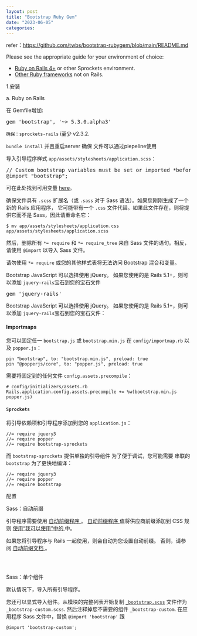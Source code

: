 ```yaml
---
layout: post
title: "Bootstrap Ruby Gem"
date: "2023-06-05"
categories: 
---
```

<p>refer：<a href="https://github.com/twbs/bootstrap-rubygem/blob/main/README.md">https://github.com/twbs/bootstrap-rubygem/blob/main/README.md</a></p>

<p dir="auto">Please see the appropriate guide for your environment of choice:</p>

<ul dir="auto">
	<li><a href="https://github.com/twbs/bootstrap-rubygem/blob/main/README.md#a-ruby-on-rails">Ruby on Rails 4+</a> or other Sprockets environment.</li>
	<li><a href="https://github.com/twbs/bootstrap-rubygem/blob/main/README.md#b-other-ruby-frameworks">Other Ruby frameworks</a> not on Rails.</li>
</ul>

<p>1.安装</p>

<p dir="auto">a. Ruby on Rails</p>

<p dir="auto">在 Gemfile增加:</p>

<div class="highlight highlight-source-ruby notranslate overflow-auto position-relative" dir="auto">
<pre>
gem &#39;bootstrap&#39;, &#39;~&gt; 5.3.0.alpha3&#39;</pre>

<p dir="auto"><code>确保：sprockets-rails</code> i至少 v2.3.2.</p>

<p dir="auto"><code>bundle install</code> 并且重启server 确保 文件可以通过piepeline使用</p>

<p dir="auto">导入引导程序样式 <code>app/assets/stylesheets/application.scss</code>：</p>

<div class="highlight highlight-source-css-scss notranslate overflow-auto position-relative" dir="auto">
<pre>
// Custom bootstrap variables must be set or imported *before* bootstrap.
@import &quot;bootstrap&quot;;</pre>
</div>

<p dir="auto">可在此处找到可用变量 <a href="https://github.com/twbs/bootstrap-rubygem/blob/main/assets/stylesheets/bootstrap/_variables.scss">here</a>。</p>

<p dir="auto">确保文件具有 <code>.scss</code> 扩展名（或 <code>.sass</code> 对于 Sass 语法）。如果您刚刚生成了一个新的 Rails 应用程序， 它可能带有一个 <code>.css</code> 文件代替。如果此文件存在，则将提供它而不是 Sass，因此请重命名它：</p>

<div class="highlight highlight-text-shell-session notranslate overflow-auto position-relative" dir="auto">
<pre>
<code>$ mv app/assets/stylesheets/application.css app/assets/stylesheets/application.scss</code></pre>
</div>

<p dir="auto">然后，删除所有 <code>*= require</code> 和 <code>*= require_tree</code> 来自 Sass 文件的语句。相反，请使用 <code>@import</code> 以导入 Sass 文件。</p>

<p dir="auto">请勿使用 <code>*= require</code> 或您的其他样式表将无法访问 Bootstrap 混合和变量。</p>

<p dir="auto">Bootstrap JavaScript 可以选择使用 jQuery。 如果您使用的是 Rails 5.1+，则可以添加 <code>jquery-rails</code>宝石到您的宝石文件</p>

<div class="highlight highlight-source-ruby notranslate overflow-auto position-relative" dir="auto">
<pre>
gem &#39;jquery-rails&#39;</pre>
</div>

<p dir="auto">Bootstrap JavaScript 可以选择使用 jQuery。 如果您使用的是 Rails 5.1+，则可以添加 <code>jquery-rails</code>宝石到您的宝石文件：</p>

<h4 dir="auto">Importmaps</h4>

<p dir="auto">您可以固定任一 <code>bootstrap.js</code> 或 <code>bootstrap.min.js</code> 在 <code>config/importmap.rb</code> 以及 <code>popper.js</code>：</p>

<div class="highlight highlight-source-ruby notranslate overflow-auto position-relative" dir="auto">
<pre>
<code>pin &quot;bootstrap&quot;, to: &quot;bootstrap.min.js&quot;, preload: true
pin &quot;@popperjs/core&quot;, to: &quot;popper.js&quot;, preload: true</code></pre>
</div>

<p dir="auto">需要将固定到的任何文件 <code>config.assets.precompile</code>：</p>

<div class="highlight highlight-source-ruby notranslate overflow-auto position-relative" dir="auto">
<pre>
<code># config/initializers/assets.rb
Rails.application.config.assets.precompile += %w(bootstrap.min.js popper.js)</code></pre>

<h4 dir="auto"><code>Sprockets</code></h4>

<p dir="auto">将引导依赖项和引导程序添加到您的 <code>application.js</code>：</p>

<div class="highlight highlight-source-js notranslate overflow-auto position-relative" dir="auto">
<pre>
<code>//= require jquery3
//= require popper
//= require bootstrap-sprockets</code></pre>
</div>

<p dir="auto">而 <code>bootstrap-sprockets</code> 提供单独的引导组件 为了便于调试，您可能需要 串联的 <code>bootstrap</code> 为了更快地编译：</p>

<div class="highlight highlight-source-js notranslate overflow-auto position-relative" dir="auto">
<pre>
<code>//= require jquery3
//= require popper
//= require bootstrap</code></pre>

<p dir="auto">配置</p>

<p dir="auto">Sass：自动前缀</p>

<p dir="auto">引导程序需要使用 <a href="https://github.com/ai/autoprefixer">自动前缀程序 </a>。 <a href="https://github.com/ai/autoprefixer">自动前缀程序 </a>值将供应商前缀添加到 CSS 规则 <a href="http://caniuse.com/" rel="nofollow">使用&ldquo;我可以使用&rdquo;中的 </a>中。</p>

<p dir="auto">如果您将引导程序与 Rails 一起使用，则会自动为您设置自动前缀。 否则，请参阅 <a href="https://github.com/ai/autoprefixer">自动前缀文档 </a>。</p>

<h3 dir="auto">&nbsp;</h3>

<p dir="auto">Sass：单个组件</p>

<p dir="auto">默认情况下，导入所有引导程序。</p>

<p dir="auto">您还可以显式导入组件。从模块的完整列表开始复制 <a href="https://github.com/twbs/bootstrap-rubygem/blob/main/assets/stylesheets/_bootstrap.scss"><code>_bootstrap.scss</code></a> 文件作为 <code>_bootstrap-custom.scss</code>. 然后注释掉您不需要的组件 <code>_bootstrap-custom</code>. 在应用程序 Sass 文件中，替换 <code>@import &#39;bootstrap&#39;</code> 跟</p>

<div class="highlight highlight-source-css-scss notranslate overflow-auto position-relative" dir="auto">
<pre>
<code>@import &#39;bootstrap-custom&#39;;</code></pre>
</div>
</div>
</div>
</div>

